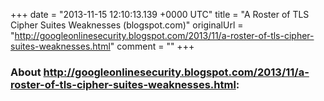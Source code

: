 +++
date = "2013-11-15 12:10:13.139 +0000 UTC"
title = "A Roster of TLS Cipher Suites Weaknesses (blogspot.com)"
originalUrl = "http://googleonlinesecurity.blogspot.com/2013/11/a-roster-of-tls-cipher-suites-weaknesses.html"
comment = ""
+++

### About http://googleonlinesecurity.blogspot.com/2013/11/a-roster-of-tls-cipher-suites-weaknesses.html:



